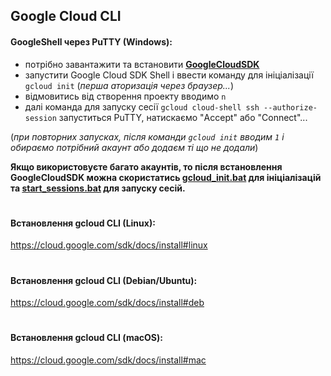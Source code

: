 ## Google Cloud CLI
#### GoogleShell через PuTTY (Windows): 
- потрібно завантажити та встановити **[GoogleCloudSDK](https://github.com/Operation-Stop-russia/Gcloudshell_ddos/blob/main/GShellSDK/GoogleCloudSDKInstaller.exe)**
- запустити Google Cloud SDK Shell і ввести команду для ініціалізації `gcloud init` (*перша аторизація через браузер...*)
- відмовитись від створення проекту вводимо `n`
- далі команда для запуску сесії `gcloud cloud-shell ssh --authorize-session`
запуститься PuTTY, натискаємо "Accept" або "Connect"...    
    
(*при повторних запусках, після команди `gcloud init` вводим `1` і обираємо потрібний акаунт або додаєм ті що не додали*)

**Якщо використовуєте багато акаунтів, то після встановлення GoogleCloudSDK можна скористатись [gcloud_init.bat](https://github.com/Operation-Stop-russia/Gcloudshell_ddos/blob/main/GShellSDK/gcloud_init.bat) для ініціалізацій та [start_sessions.bat](https://github.com/Operation-Stop-russia/Gcloudshell_ddos/blob/main/GShellSDK/start_sessions.bat) для запуску сесій.**
#
#
#### Встановлення gcloud CLI (Linux):    
https://cloud.google.com/sdk/docs/install#linux
#
#### Встановлення gcloud CLI (Debian/Ubuntu):    
https://cloud.google.com/sdk/docs/install#deb
#
#### Встановлення gcloud CLI (macOS):    
https://cloud.google.com/sdk/docs/install#mac

